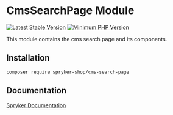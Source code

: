 # CmsSearchPage Module
[![Latest Stable Version](https://poser.pugx.org/spryker-shop/cms-search-page/v/stable.svg)](https://packagist.org/packages/spryker-shop/cms-search-page)
[![Minimum PHP Version](https://img.shields.io/badge/php-%3E%3D%208.2-8892BF.svg)](https://php.net/)

This module contains the cms search page and its components.

## Installation

```
composer require spryker-shop/cms-search-page
```

## Documentation

[Spryker Documentation](https://docs.spryker.com)
